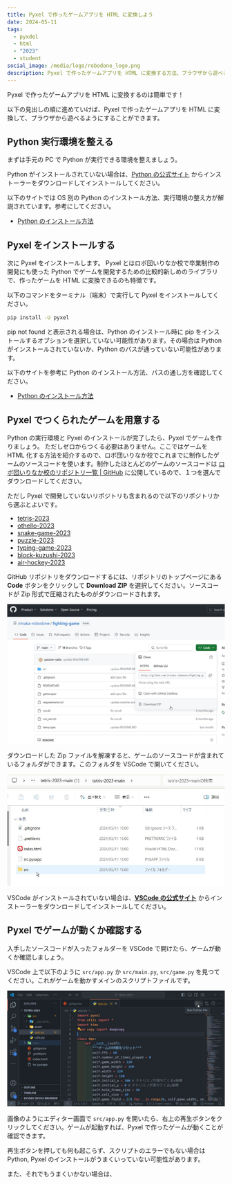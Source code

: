 ```yaml
---
title: Pyxel で作ったゲームアプリを HTML に変換しよう
date: 2024-05-11
tags:
  - pyxdel
  - html
  - "2023"
  - student
social_image: /media/logo/robodone_logo.png
description: Pyxel で作ったゲームアプリを HTML に変換する方法、ブラウザから遊べるようにする方法を紹介します。
---
```


Pyxel で作ったゲームアプリを HTML に変換するのは簡単です！

以下の見出しの順に進めていけば、Pyxel で作ったゲームアプリを HTML に変換して、ブラウザから遊べるようにすることができます。

## Python 実行環境を整える

まずは手元の PC で Python が実行できる環境を整えましょう。

Python がインストールされていない場合は、[Python の公式サイト](https://www.python.org/) からインストーラーをダウンロードしてインストールしてください。

以下のサイトでは OS 別の Python のインストール方法、実行環境の整え方が解説されています。参考にしてください。

- [Python のインストール方法](https://www.python.jp/install/install.html)

## Pyxel をインストールする

次に Pyxel をインストールします。
Pyxel とはロボ団いりなか校で卒業制作の開発にも使った Python でゲームを開発するための比較的新しめのライブラリで、作ったゲームを HTML に変換できるのも特徴です。

以下のコマンドをターミナル（端末）で実行して Pyxel をインストールしてください。

```bash
pip install -U pyxel
```

pip not found と表示される場合は、Python のインストール時に pip をインストールするオプションを選択していない可能性があります。その場合は Python がインストールされていないか、Python のパスが通っていない可能性があります。

以下のサイトを参考に Python のインストール方法、パスの通し方を確認してください。

- [Python のインストール方法](https://www.python.jp/install/install.html)

## Pyxel でつくられたゲームを用意する

Python の実行環境と Pyxel のインストールが完了したら、Pyxel でゲームを作りましょう。
ただしゼロからつくる必要はありません。ここではゲームを HTML 化する方法を紹介するので、ロボ団いりなか校でこれまでに制作したゲームのソースコードを使います。制作したほとんどのゲームのソースコードは [ロボ団いりなか校のリポジトリ一覧 | GitHub](https://github.com/irinaka-robodone?tab=repositories) に公開しているので、１つを選んでダウンロードしてください。

ただし Pyxel で開発していないリポジトリも含まれるので以下のリポジトリから選ぶとよいです。

- [tetris-2023](https://github.com/irinaka-robodone/tetris-2023)
- [othello-2023](https://github.com/irinaka-robodone/othello-2023)
- [snake-game-2023](https://github.com/irinaka-robodone/snake-game-2023)
- [puzzle-2023](https://github.com/irinaka-robodone/puzzle-2023)
- [typing-game-2023](https://github.com/irinaka-robodone/typing-game-2023)
- [block-kuzushi-2023](https://github.com/irinaka-robodone/block-kuzushi-2023)
- [air-hockey-2023](https://github.com/irinaka-robodone/air-hocky-2023)

GitHub リポジトリをダウンロードするには、リポジトリのトップページにある **Code** ボタンをクリックして **Download ZIP** を選択してください。ソースコードが Zip 形式で圧縮されたものがダウンロードされます。

![GitHub リポジトリを Zip 形式でダウンロードする](./pyxel-to-html/github-download-zip.jpg)

ダウンロードした Zip ファイルを解凍すると、ゲームのソースコードが含まれているフォルダができます。このフォルダを VSCode で開いてください。

![解凍したフォルダーの見た目 (Windows11 の例)](./pyxel-to-html/unzipped-folder.jpg)

VSCode がインストールされていない場合は、**[VSCode の公式サイト](https://code.visualstudio.com/)** からインストーラーをダウンロードしてインストールしてください。

## Pyxel でゲームが動くか確認する

入手したソースコードが入ったフォルダーを VSCode で開けたら、ゲームが動くか確認しましょう。

VSCode 上で以下のように `src/app.py` か `src/main.py`, `src/game.py` を見つてください。これがゲームを動かすメインのスクリプトファイルです。

![src/app.py を開いて実行する例](./pyxel-to-html/src-app-py.jpg)

画像のようにエディター画面で `src/app.py` を開いたら、右上の再生ボタンをクリックしてください。ゲームが起動すれば、Pyxel で作ったゲームが動くことが確認できます。

再生ボタンを押しても何も起こらず、スクリプトのエラーでもない場合は Python, Pyxel のインストールがうまくいっていない可能性があります。

また、それでもうまくいかない場合は、